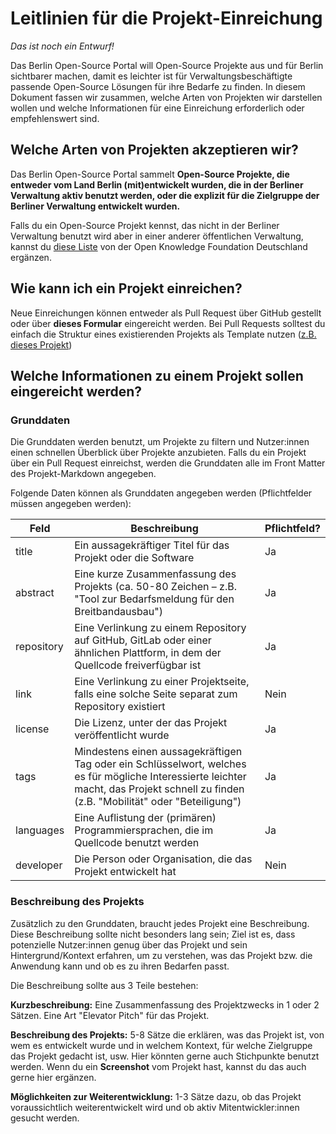 # Leitlinien für die Projekt-Einreichung 

*Das ist noch ein Entwurf!*

Das Berlin Open-Source Portal will Open-Source Projekte aus und für Berlin sichtbarer machen, damit es leichter ist für Verwaltungsbeschäftigte passende Open-Source Lösungen für ihre Bedarfe zu finden. In diesem Dokument fassen wir zusammen, welche Arten von Projekten wir darstellen wollen und welche Informationen für eine Einreichung erforderlich oder empfehlenswert sind.

## Welche Arten von Projekten akzeptieren wir?

Das Berlin Open-Source Portal sammelt **Open-Source Projekte, die entweder vom Land Berlin (mit)entwickelt wurden, die in der Berliner Verwaltung aktiv benutzt werden, oder die explizit für die Zielgruppe der Berliner Verwaltung entwickelt wurden.**

Falls du ein Open-Source Projekt kennst, das nicht in der Berliner Verwaltung benutzt wird aber in einer anderer öffentlichen Verwaltung, kannst du [diese Liste](https://github.com/okfde/awesome-behoerden-floss) von der Open Knowledge Foundation Deutschland ergänzen.

## Wie kann ich ein Projekt einreichen?

Neue Einreichungen können entweder als Pull Request über GitHub gestellt oder über **dieses Formular** eingereicht werden. Bei Pull Requests solltest du einfach die Struktur eines existierenden Projekts als Template nutzen ([z.B. dieses Projekt](https://github.com/technologiestiftung/berlin-open-source-portal/blob/main/src/projects/breitband.md))

## Welche Informationen zu einem Projekt sollen eingereicht werden?

### Grunddaten

Die Grunddaten werden benutzt, um Projekte zu filtern und Nutzer:innen einen schnellen Überblick über Projekte anzubieten. Falls du ein Projekt über ein Pull Request einreichst, werden die Grunddaten alle im Front Matter des Projekt-Markdown angegeben.

Folgende Daten können als Grunddaten angegeben werden (Pflichtfelder müssen angegeben werden): 

|Feld|Beschreibung|Pflichtfeld?|
|---|---|---|
|title|Ein aussagekräftiger Titel für das Projekt oder die Software|Ja|
|abstract|Eine kurze Zusammenfassung des Projekts (ca. 50-80 Zeichen – z.B. "Tool zur Bedarfsmeldung für den Breitbandausbau")|Ja|
|repository|Eine Verlinkung zu einem Repository auf GitHub, GitLab oder einer ähnlichen Plattform, in dem der Quellcode freiverfügbar ist|Ja|
|link|Eine Verlinkung zu einer Projektseite, falls eine solche Seite separat zum Repository existiert|Nein|
|license|Die Lizenz, unter der das Projekt veröffentlicht wurde|Ja|
|tags|Mindestens einen aussagekräftigen Tag oder ein Schlüsselwort, welches es für mögliche Interessierte leichter macht, das Projekt schnell zu finden (z.B. "Mobilität" oder "Beteiligung")|Ja|
languages|Eine Auflistung der (primären) Programmiersprachen, die im Quellcode benutzt werden|Ja|
|developer|Die Person oder Organisation, die das Projekt entwickelt hat|Nein|

### Beschreibung des Projekts

Zusätzlich zu den Grunddaten, braucht jedes Projekt eine Beschreibung. Diese Beschreibung sollte nicht besonders lang sein; Ziel ist es, dass potenzielle Nutzer:innen genug über das Projekt und sein Hintergrund/Kontext erfahren, um zu verstehen, was das Projekt bzw. die Anwendung kann und ob es zu ihren Bedarfen passt.

Die Beschreibung sollte aus 3 Teile bestehen:

**Kurzbeschreibung:** Eine Zusammenfassung des Projektzwecks in 1 oder 2 Sätzen. Eine Art "Elevator Pitch" für das Projekt.

**Beschreibung des Projekts:** 5-8 Sätze die erklären, was das Projekt ist, von wem es entwickelt wurde und in welchem Kontext, für welche Zielgruppe das Projekt gedacht ist, usw. Hier könnten gerne auch Stichpunkte benutzt werden. Wenn du ein **Screenshot** vom Projekt hast, kannst du das auch gerne hier ergänzen.

**Möglichkeiten zur Weiterentwicklung:** 1-3 Sätze dazu, ob das Projekt voraussichtlich weiterentwickelt wird und ob aktiv Mitentwickler:innen gesucht werden. 
